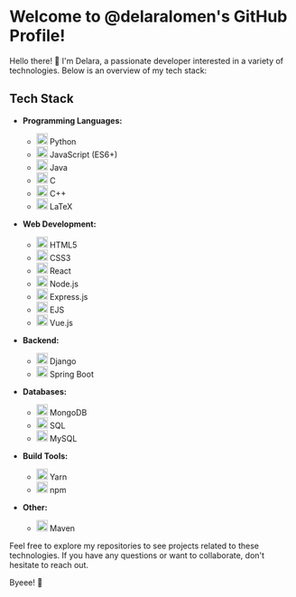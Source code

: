 # Welcome to @delaralomen's GitHub Profile!

Hello there! 👋 I'm Delara, a passionate developer interested in a variety of technologies. Below is an overview of my tech stack:

## Tech Stack

- **Programming Languages:**
  - <img src="https://simpleicons.org/icons/python.svg" height="20" /> Python
  - <img src="https://simpleicons.org/icons/javascript.svg" height="20" /> JavaScript (ES6+)
  - <img src="https://simpleicons.org/icons/java.svg" height="20" /> Java
  - <img src="https://simpleicons.org/icons/c.svg" height="20" /> C
  - <img src="https://simpleicons.org/icons/cplusplus.svg" height="20" /> C++
  - <img src="https://simpleicons.org/icons/latex.svg" height="20" /> LaTeX

- **Web Development:**
  - <img src="https://simpleicons.org/icons/html5.svg" height="20" /> HTML5
  - <img src="https://simpleicons.org/icons/css3.svg" height="20" /> CSS3
  - <img src="https://simpleicons.org/icons/react.svg" height="20" /> React
  - <img src="https://simpleicons.org/icons/node-dot-js.svg" height="20" /> Node.js
  - <img src="https://simpleicons.org/icons/express.svg" height="20" /> Express.js
  - <img src="https://simpleicons.org/icons/ejs.svg" height="20" /> EJS
  - <img src="https://simpleicons.org/icons/vue-dot-js.svg" height="20" /> Vue.js

- **Backend:**
  - <img src="https://simpleicons.org/icons/django.svg" height="20" /> Django
  - <img src="https://simpleicons.org/icons/spring.svg" height="20" /> Spring Boot

- **Databases:**
  - <img src="https://simpleicons.org/icons/mongodb.svg" height="20" /> MongoDB
  - <img src="https://simpleicons.org/icons/mysql.svg" height="20" /> SQL
  - <img src="https://simpleicons.org/icons/mysql.svg" height="20" /> MySQL

- **Build Tools:**
  - <img src="https://simpleicons.org/icons/yarn.svg" height="20" /> Yarn
  - <img src="https://simpleicons.org/icons/npm.svg" height="20" /> npm

- **Other:**
  - <img src="https://simpleicons.org/icons/apache.svg" height="20" /> Maven

Feel free to explore my repositories to see projects related to these technologies. 
If you have any questions or want to collaborate, don't hesitate to reach out.

Byeee! 🚀

